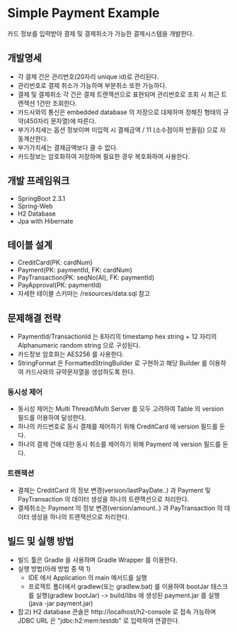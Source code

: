 # Simple Payment Example

카드 정보를 입력받아 결제 및 결제취소가 가능한 결제시스템을 개발한다.

## 개발명세

- 각 결제 건은 관리번호(20자리 unique id)로 관리된다.
- 관리번호로 결제 취소가 가능하며 부분취소 또한 가능하다.
- 결제 및 결제취소 각 건은 결제 트랜잭션으로 표현되며 관리번호로 조회 시 최근 트랜잭션 1건만 조회한다.
- 카드사와의 통신은 embedded database 의 저장으로 대체하며 정해진 형태의 규약(450자리 문자열)에 따른다.
- 부가가치세는 옵션 정보이며 미입력 시 결제금액 / 11 (소수점이하 반올림) 으로 자동계산한다.
- 부가가치세는 결제금액보다 클 수 없다.
- 카드정보는 암호화하여 저장하며 필요한 경우 복호화하여 사용한다.

## 개발 프레임워크

- SpringBoot 2.3.1
- Spring-Web
- H2 Database
- Jpa with Hibernate

## 테이블 설계

- CreditCard(PK: cardNum)
- Payment(PK: paymentId, FK: cardNum)
- PayTransaction(PK: seqNo(AI), FK: paymentId)
- PayApproval(PK: paymentId)
- 자세한 테이블 스키마는 /resources/data.sql 참고

## 문제해결 전략

- PaymentId/TransactionId 는 8자리의 timestamp hex string + 12 자리의 Alphanumeric random string 으로 구성된다.
- 카드정보 암호화는 AES256 를 사용한다.
- StringFormat 은 FormattedStringBuilder 로 구현하고 해당 Builder 를 이용하여 카드사와의 규약문자열을 생성하도록 한다.

### 동시성 제어
- 동시성 제어는 Multi Thread/Multi Server 를 모두 고려하여 Table 의 version 필드를 이용하여 달성한다.
- 하나의 카드번호로 동시 결제를 제어하기 위해 CreditCard 에 version 필드를 둔다.
- 하나의 결제 건에 대한 동시 취소를 제어하기 위해 Payment 에 version 필드를 둔다.

### 트랜잭션
- 결제는 CreditCard 의 정보 변경(version/lastPayDate..) 과 Payment 및 PayTransaction 의 데이터 생성을 하나의 트랜잭션으로 처리한다.
- 결제취소는 Payment 의 정보 변경(version/amount..) 과 PayTransaction 의 데이터 생성을 하나의 트랜잭션으로 처리한다.

## 빌드 및 실행 방법

- 빌드 툴은 Gradle 을 사용하며 Gradle Wrapper 를 이용한다.
- 실행 방법(아래 방법 중 택 1)
	- IDE 에서 Application 의 main 메서드를 실행
	- 프로젝트 폴더에서 gradlew(또는 gradlew.bat) 를 이용하여 bootJar 태스크를 실행(gradlew bootJar) -> build/libs 에 생성된 payment.jar 를 실행(java -jar payment.jar)
- 참고) H2 database 콘솔은 http://localhost/h2-console 로 접속 가능하며 JDBC URL 은 "jdbc:h2:mem:testdb" 로 입력하여 연결한다.